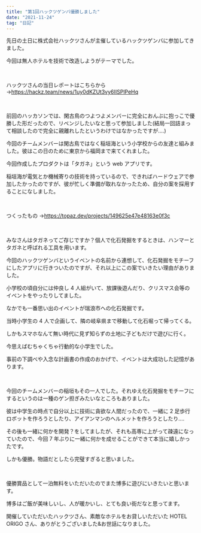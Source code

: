 ```yaml
---
title: "第1回ハックツゲンバ優勝しました"
date: "2021-11-24"
tag: "日記"
---
```


先日の土日に株式会社ハックツさんが主催しているハックツゲンバに参加してきました。

今回は無人ホテルを技術で改造しようがテーマでした。

<br>

ハックツさんの当日レポートはこちらから →https://hackz.team/news/1uy0dKZUt3vy6IISPlPeHq

<br>

前回のハッカソンでは、閑古鳥のつよつよメンバーに完全におんぶに抱っこで優勝した形だったので、リベンジしたいなと思って参加しました(結局一回詰まって相談したので完全に親離れしたというわけではなかったですが....)

今回のチームメンバーは閑古鳥ではなく稲垣海という小学校からの友達と組みました。彼はこの日のために東京から福岡まで来てくれました。

今回作成したプロダクトは「タガネ」という web アプリです。

稲垣海が電気とか機械寄りの技術を持っているので、できればハードウェアで参加したかったのですが、彼が忙しく準備が取れなかったため、自分の案を採用することになしました。

<br>

つくったもの →https://topaz.dev/projects/149625e47e48163e0f3c

<br>

みなさんはタガネってご存じですか？個人で化石発掘をするときは、ハンマーとタガネと呼ばれる工具を用います。

今回のハックツゲンバというイベントの名前から連想して、化石発掘をモチーフにしたアプリに行きついたのですが、それ以上にこの案でいきたい理由がありました。

小学校の頃自分には仲良し 4 人組がいて、放課後遊んだり、クリスマス会等のイベントをやったりしてました。

なかでも一番思い出のイベントが瑞浪市への化石発掘です。

当時小学生の 4 人で企画して、隣の岐阜県まで移動して化石堀って帰ってくる。

しかもスマホなんて無い時代に見ず知らずの土地に子どもだけで遊びに行く。

今思えばむちゃくちゃ行動的な小学生でした。

事前の下調べや入念な計画書の作成のおかげで、イベントは大成功した記憶があります。

<br>

今回のチームメンバーの稲垣もその一人でした。それゆえ化石発掘をモチーフにするというのは一種のゲン担ぎみたいなところもありました。

彼は中学生の時点で自分以上に技術に貪欲な人間だったので、一緒に 2 足歩行ロボットを作ろうとしたり、アイアンマンのヘルメットを作ろうとしたり....

その後も一緒に何かを開発？をしてましたが、それも高専に上がって疎遠になっていたので、今回 7 年ぶりに一緒に何かを成せることができて本当に嬉しかったです。

しかも優勝。物語だとしたら完璧すぎると思いました。

<br>

優勝賞品として一泊無料をいただいたのでまた博多に遊びにいきたいと思います。

博多はご飯が美味しいし、人が暖かいし、とても良い街だなと思ってます。

開催していただいたハックツさん、素敵なホテルをお貸しいただいた HOTEL ORIGO さん、ありがとうございました&お世話になりました。
